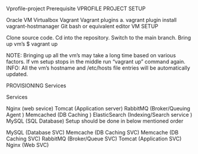 Vprofile-project
Prerequisite VPROFILE PROJECT SETUP

Oracle VM Virtualbox
Vagrant
Vagrant plugins
a. vagrant plugin install vagrant-hostmanager
Git bash or equivalent editor
VM SETUP

Clone source code.
Cd into the repository.
Switch to the main branch.
Bring up vm’s $ vagrant up

NOTE: Bringing up all the vm’s may take a long time based on various factors. If vm setup stops in the middle run “vagrant up” command again. INFO: All the vm’s hostname and /etc/hosts file entries will be automatically updated.

PROVISIONING Services

Services

Nginx (web sevice)
Tomcat (Application server)
RabbitMQ (Broker/Queuing Agent )
Memcached (DB Caching )
ElasticSearch (Indexing/Search service )
MySQL (SQL Database)
Setup should be done in below mentioned order

MySQL (Database SVC) Memcache (DB Caching SVC)
Memcache (DB Caching SVC)
RabbitMQ (Broker/Queue SVC)
Tomcat (Application SVC)
Nginx (Web SVC)
